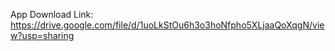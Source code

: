 App Download Link: https://drive.google.com/file/d/1uoLkStOu6h3o3hoNfpho5XLjaaQoXqgN/view?usp=sharing
